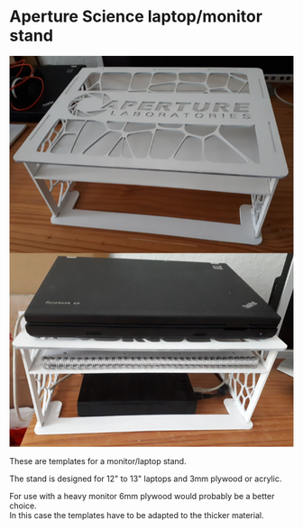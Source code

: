 # Aperture Science laptop/monitor stand

![image of finished laptop stand](apterture_science_laptop_stand/aperture_science_laptop_stand_finished.jpg)

These are templates for a monitor/laptop stand.

The stand is designed for 12" to 13" laptops and 3mm plywood or acrylic.  

For use with a heavy monitor 6mm plywood would probably be a better choice.  
In this case the templates have to be adapted to the thicker material.


